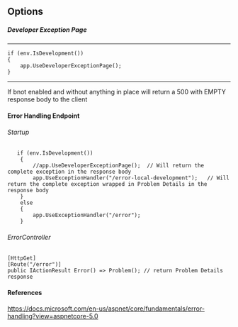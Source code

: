 ## Options

##### Developer Exception Page

---
    if (env.IsDevelopment())
    {
        app.UseDeveloperExceptionPage();
    }

---

If bnot enabled and without anything in place will return a 500 with EMPTY response body to the client

#### Error Handling Endpoint

###### Startup

       if (env.IsDevelopment())
        {
            //app.UseDeveloperExceptionPage();  // Will return the complete exception in the response body
            app.UseExceptionHandler("/error-local-development");   // Will return the complete exception wrapped in Problem Details in the response body
        }
        else
        {
            app.UseExceptionHandler("/error");
        }

###### ErrorController
    [HttpGet]
    [Route("/error")]
    public IActionResult Error() => Problem(); // return Problem Details response



#### References

https://docs.microsoft.com/en-us/aspnet/core/fundamentals/error-handling?view=aspnetcore-5.0

